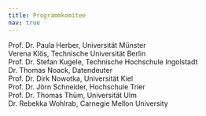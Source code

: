 ```yaml
---
title: Programmkomitee
nav: true
---
```


Prof. Dr. Paula Herber, Universität Münster\
Verena Klös, Technische Universität Berlin\
Prof. Dr. Stefan Kugele, Technische Hochschule Ingolstadt\
Dr. Thomas Noack, Datendeuter\
Prof. Dr. Dirk Nowotka, Universität Kiel\
Prof. Dr. Jörn Schneider, Hochschule Trier\
Prof. Dr. Thomas Thüm, Universität Ulm\
Dr. Rebekka Wohlrab, Carnegie Mellon University
